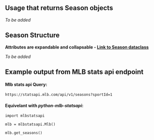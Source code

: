 ## Usage that returns Season objects

_To be added_

## Season Structure

**Attributes are expandable and collapsable - [Link to Season dataclass](https://github.com/zero-sum-seattle/python-mlb-statsapi/blob/development/mlbstatsapi/models/seasons/season.py)**


_To be added_


## Example output from MLB stats api endpoint

#### Mlb stats api Query:   
```https://statsapi.mlb.com/api/v1/seasons?sportId=1```

#### Equivelant with *python-mlb-statsapi*:   
```
import mlbstatsapi

mlb = mlbstatsapi.Mlb()

mlb.get_seasons()
```